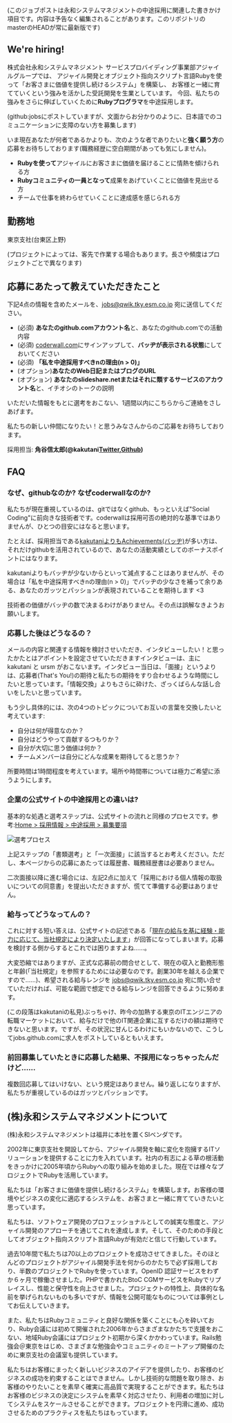 (このジョブポストは永和システムマネジメントの中途採用に関連した書きかけ項目です。内容は予告なく編集されることがあります。このリポジトリのmasterのHEADが常に最新版です)

## We're hiring!

株式会社永和システムマネジメント サービスプロバイディング事業部アジャイルグループでは、
アジャイル開発とオブジェクト指向スクリプト言語Rubyを使って「お客さまに価値を提供し続けるシステム」を構築し、
お客様と一緒に育てていくという強みを活かした受託開発を生業としています。
今回、私たちの強みをさらに伸ばしていくために**Rubyプログラマ**を中途採用します。

(github:jobsにポストしていますが、文面からお分かりのように、日本語でのコミュニケーションに支障のない方を募集します)

いま現在あなたが何者であるかよりも、次のような者でありたいと**強く願う方**の応募をお待ちしております(職務経歴に空白期間があっても気にしません)。

* **Rubyを使って**アジャイルにお客さまに価値を届けることに情熱を傾けられる方
* **Rubyコミュニティの一員となって**成果をあげていくことに価値を見出せる方
* チームで仕事を終わらせていくことに達成感を感じられる方

## 勤務地

東京支社(台東区上野)

(プロジェクトによっては、客先で作業する場合もあります。長さや頻度はプロジェクトごとで異なります)

## 応募にあたって教えていただきたこと

下記4点の情報を含めたメールを、jobs@qwik.tky.esm.co.jp 宛に送信してください。

* (必須) **あなたのgithub.comアカウント名**と、あなたのgithub.comでの活動内容
* (必須) [coderwall.com](http://coderwall.com)にサインアップして、**バッヂが表示される状態**にしておいてください
* (必須) **「私を中途採用すべきnの理由(n > 0)」**
* (オプション)**あなたのWeb日記またはブログのURL**
* (オプション) **あなたのslideshare.netまたはそれに類するサービスのアカウント名**と、イチオシのトークの説明

いただいた情報をもとに選考をおこない、1週間以内にこちらからご連絡をさしあげます。

私たちの新しい仲間になりたい！と思うみなさんからのご応募をお待ちしております。

採用担当: **角谷信太郎(@kakutani[Twitter](http://twitter.com/kakutani),[Github](http://git.io/kakutani))**

## FAQ

### なぜ、githubなのか? なぜcoderwallなのか?

私たちが現在重視しているのは、gitではなくgithub、もっといえば"Social Coding"に前向きな技術者です。coderwallは採用可否の絶対的な基準ではありませんが、ひとつの目安にはなると思います。

たとえば、採用担当である[kakutaniよりもAchievements(バッヂ)](http://coderwall.com/kakutani)が多い方は、それだけgithubを活用されているので、あなたの活動実績としてのボーナスポイントにはなります。

kakutaniよりもバッヂが少ないからといって減点することはありませんが、その場合は「私を中途採用すべきnの理由(n > 0)」でバッヂの少なさを補って余りある、あなたのガッツとパッションが表現されていることを期待します <3

技術者の価値がバッヂの数で决まるわけがありません。その点は誤解なきようお願いします。

### 応募した後はどうなるの？

メールの内容と関連する情報を検討させいただき、インタビューしたい！と思ったかたとはアポイントを設定させていただきますインタビューは、主に kakutani と ursm がおこないます。インタビュー当日は、「面接」というよりは、応募者(That's You!)の期待と私たちの期待をすり合わせるような時間にしたいと思っています。「情報交換」よりもさらに砕けた、ざっくばらんな話し合いをしたいと思っています。

もう少し具体的には、次の4つのトピックについてお互いの言葉を交換したいと考えています:

* 自分は何が゙得意なのか？
* 自分はどうやって貢献するつもりか？
* 自分が大切に思う価値は何か？
* チームメンバーは自分にどんな成果を期待してると思うか？

所要時間は1時間程度を考えています。場所や時間帯については極力ご希望に添うようにします。

### 企業の公式サイトの中途採用との違いは?

基本的な処遇と選考ステップは、公式サイトの流れと同様のプロセスです。参考:[Home > 採用情報 > 中途採用 > 募集要項](http://www.esm.co.jp/recruit/career/guidelines.html)

![選考プロセス](http://www.esm.co.jp/assets/images/recruit/img_career_guidelines01.jpg)

上記ステップの「書類選考」と「一次面接」に該当するとお考えください。ただし、本ページからの応募にあたっては履歴書、職務経歴書は必要ありません。

二次面接以降に進む場合には、左記2点に加えて「採用における個人情報の取扱いについての同意書」を提出いただきますが、慌てて準備する必要はありません。

### 給与ってどうなってんの？

これに対する短い答えは、公式サイトの記述である「[現在の給与を基に経験・能力に応じて、当社規定により決定いたします](http://www.esm.co.jp/recruit/career/guidelines.html)」が回答になってしまいます。応募を検討する側からするとこれでは困りますよね……。

大変恐縮ではありますが、正式な応募前の問合せとして、現在の収入と勤務形態と年齢(「当社規定」を参照するためには必要なのです。創業30年を越える企業ですので……)、希望される給与レンジを jobs@qwik.tky.esm.co.jp 宛に問い合せていただければ、可能な範囲で想定できる給与レンジを回答できるように努めます。

(この段落はkakutaniの私見)ぶっちゃけ、昨今の加熱する東京のITエンジニアの転職マーケットにおいて、給与だけで他のIT関連企業に互するだけの額は期待できないと思います。ですが、その状況に甘んじるわけにもいかないので、こうしてjobs.github.comに求人をポストしているともいえます。

### 前回募集していたときに応募した結果、不採用になっちゃったんだけど……

複数回応募してはいけない、という規定はありません。繰り返しになりますが、私たちが重視しているのはガッツとパッションです。

## (株)永和システムマネジメントについて

(株)永和システムマネジメントは福井に本社を置くSIベンダです。

2002年に東京支社を開設してから、アジャイル開発を軸に変化を抱擁するITソリューションを提供することに力を入れています。社内の有志による草の根活動をきっかけに2005年頃からRubyへの取り組みを始めました。現在では様々なプロジェクトでRubyを活用しています。

私たちは「お客さまに価値を提供し続けるシステム」を構築します。お客様の環境やビジネスの変化に適応するシステムを、お客さまと一緒に育てていきたいと思っています。

私たちは、ソフトウェア開発のプロフェッショナルとしての誠実な態度と、アジャイル開発のアプローチを通じてこれを達成します。そして、そのための手段としてオブジェクト指向スクリプト言語Rubyが有効だと信じて行動しています。

過去10年間で私たちは70以上のプロジェクトを成功させてきました。そのほとんどのプロジェクトがアジャイル開発手法を何からのかたちで必ず採用しており、半数のプロジェクトでRubyを使っています。OpenID
認証サービスをわずか６ヶ月で稼働させました。PHPで書かれたBtoC
CGMサービスをRubyでリプレイスし、性能と保守性を向上させました。プロジェクトの特性上、具体的な名前を挙げられないものも多いですが、情報を公開可能なものについては事例としてお伝えしていきます。

また、私たちはRubyコミュニティと良好な関係を築くことにも心を砕いており、Ruby会議には初めて開催された2006年からさまざまなかたちで支援をおこない、地域Ruby会議にはプロジェクト初期から深くかかわっています。Rails勉強会＠東京をはじめ、さまざまな勉強会やコミュニティのミートアップ開催のために東京支社の会議室も提供しています。

私たちはお客様にまったく新しいビジネスのアイデアを提供したり、お客様のビジネスの成功を約束することはできません。しかし技術的な問題を取り除き、お客様のやりたいことを素早く確実に高品質で実現することができます。私たちはお客様のビジネスの決定にシステムを素早く対応させたり、利用者の増加に対してシステムをスケールさせることができます。プロジェクトを円滑に進め、成功させるためのプラクティスを私たちはもっています。
